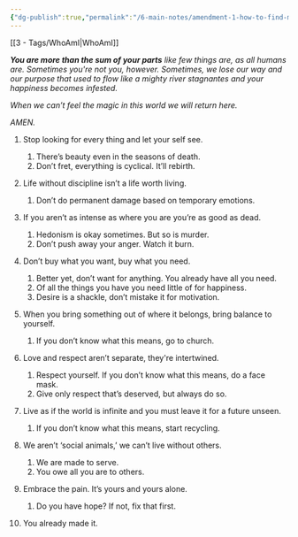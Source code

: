 ```yaml
---
{"dg-publish":true,"permalink":"/6-main-notes/amendment-1-how-to-find-magic/"}
---
```


[[3 - Tags/WhoAmI\|WhoAmI]]


***You are more than the sum of your parts** like few things are, as all humans are. Sometimes you're not you, however. Sometimes, we lose our way and our purpose that used to flow like a mighty river stagnantes and your happiness becomes infested.* 

*When we can’t feel the magic in this world we will return here.*

*AMEN.*

1. Stop looking for every thing and let your self see.   
   1. There’s beauty even in the seasons of death.  
   2. Don’t fret, everything is cyclical. It’ll rebirth.

2. Life without discipline isn’t a life worth living.  
   1. Don’t do permanent damage based on temporary emotions.

3. If you aren’t as intense as where you are you’re as good as dead.  
   1. Hedonism is okay sometimes. But so is murder.   
   2. Don’t push away your anger. Watch it burn.

4. Don’t buy what you want, buy what you need.  
   1. Better yet, don’t want for anything. You already have all you need.  
   2. Of all the things you have you need little of for happiness.   
   3. Desire is a shackle, don’t mistake it for motivation.

5. When you bring something out of where it belongs, bring balance to yourself.  
   1. If you don’t know what this means, go to church.

6. Love and respect aren’t separate, they're intertwined.   
   1. Respect yourself. If you don’t know what this means, do a face mask.  
   2. Give only respect that’s deserved, but always do so.

7. Live as if the world is infinite and you must leave it for a future unseen.   
   1. If you don’t know what this means, start recycling. 

8. We aren’t ‘social animals,’ we can’t live without others.   
   1. We are made to serve.  
   2. You owe all you are to others.

9. Embrace the pain. It’s yours and yours alone.  
   1. Do you have hope? If not, fix that first.

10. You already made it.

